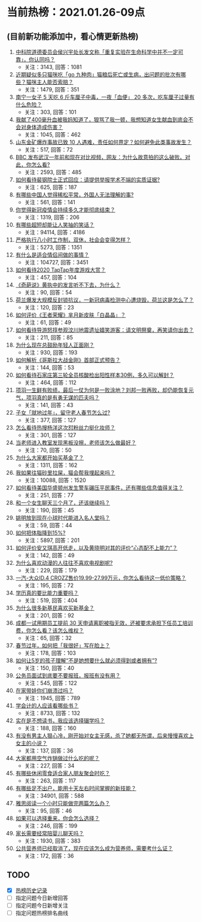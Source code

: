 # 当前热榜：2021.01.26-09点
## (目前新功能添加中，看心情更新热榜)
1. [中科院道德委员会侯兴宇处长发文称「重复实验在生命科学中并不一定可靠」，你认同吗？](https://www.zhihu.com/question/441079956)
    * 关注：3143, 回答：1081
2. [近期疑似多只猫咪吃「go 九种肉」猫粮后死亡或生病，出问题的批次有哪些？猫咪主人能否索赔？](https://www.zhihu.com/question/380058906)
    * 关注：1479, 回答：351
3. [南宁一女子 5 天吃 6 斤车厘子中毒，一夜「血便」 20 多次，吃车厘子过量有什么危险？](https://www.zhihu.com/question/441061857)
    * 关注：303, 回答：101
4. [我献了400毫升血被我妈知道了，狠骂了我一顿，我想知道女生献血到底会不会对身体造成伤害？](https://www.zhihu.com/question/433360504)
    * 关注：1045, 回答：462
5. [山东金矿爆炸事故已致 10 人遇难，责任如何界定？如何避免此类事故发生？](https://www.zhihu.com/question/441130462)
    * 关注：517, 回答：72
6. [BBC 发布武汉一年前和现在对比视频，网友：为什么故意拍的这么破败。对此，你怎么看?](https://www.zhihu.com/question/440241502)
    * 关注：2593, 回答：485
7. [如何看待裴钢院士正式回应：请提供举报学术不端的实质证据?](https://www.zhihu.com/question/441180206)
    * 关注：625, 回答：187
8. [有哪些中国人觉得稀松平常，外国人无法理解的事?](https://www.zhihu.com/question/435879884)
    * 关注：561, 回答：141
9. [你觉得新冠疫情会持续多久才能彻底结束？](https://www.zhihu.com/question/435771594)
    * 关注：1319, 回答：206
10. [有哪些超短却能让人笑抽的笑话？](https://www.zhihu.com/question/40173466)
    * 关注：94114, 回答：4186
11. [严格执行八小时工作制，双休，社会会变得怎样？](https://www.zhihu.com/question/401128014)
    * 关注：5273, 回答：1351
12. [有什么是适合情侣间做的事情？](https://www.zhihu.com/question/23415480)
    * 关注：104727, 回答：3451
13. [如何看待2020 TapTap年度游戏大赏？](https://www.zhihu.com/question/440609958)
    * 关注：457, 回答：104
14. [《奇葩说》黄执中的发言听不下去，为什么？](https://www.zhihu.com/question/438585272)
    * 关注：90, 回答：54
15. [荷兰爆发大规模反封锁抗议，一新冠病毒检测中心遭烧毁，荷兰这是怎么了？](https://www.zhihu.com/question/441067774)
    * 关注：120, 回答：23
16. [如何评价《王者荣耀》芈月新皮肤「白晶晶」？](https://www.zhihu.com/question/441100027)
    * 关注：61, 回答：49
17. [如何看待导游怒㨃参观汶川地震遗址嬉笑游客：请文明祭奠，再笑请你出去？](https://www.zhihu.com/question/441062228)
    * 关注：211, 回答：85
18. [为什么现在总鼓励年轻人正面刚？](https://www.zhihu.com/question/440608876)
    * 关注：930, 回答：193
19. [如何解析《哥斯拉大战金刚》首部正式预告？](https://www.zhihu.com/question/441039069)
    * 关注：144, 回答：53
20. [如何看待石家庄第三轮全员核酸检出阳性样本30例，多久可以解封？](https://www.zhihu.com/question/440730211)
    * 关注：464, 回答：112
21. [项羽一生鲜有败绩，最后一仗为何是一败涂地？刘邦一败再败，却仍能恢复元气，项羽真的是有勇无谋的匹夫吗？](https://www.zhihu.com/question/438299652)
    * 关注：141, 回答：43
22. [子女「就地过年」，留守老人春节怎么过?](https://www.zhihu.com/question/440331426)
    * 关注：377, 回答：127
23. [怎么看待热搜杨洋这次怼粉丝力挺化妆师？](https://www.zhihu.com/question/441140743)
    * 关注：301, 回答：127
24. [当老师进入教室发现黑板没擦，老师该怎么做最好？](https://www.zhihu.com/question/439153083)
    * 关注：70, 回答：50
25. [为什么大家都开始买基金了？](https://www.zhihu.com/question/440302773)
    * 关注：1311, 回答：162
26. [我如果往猫砂里拉屎，猫会帮我埋起来吗？](https://www.zhihu.com/question/26766288)
    * 关注：10088, 回答：1520
27. [如何看待美国华盛顿州发生警车碾压平民事件，还有哪些信息值得关注？](https://www.zhihu.com/question/441065641)
    * 关注：251, 回答：77
28. [和一个女生聊天三个月了，还该继续吗？](https://www.zhihu.com/question/439898581)
    * 关注：190, 回答：45
29. [姚明放到现在小球时代能进入名人堂吗？](https://www.zhihu.com/question/440892240)
    * 关注：59, 回答：44
30. [如何把体脂降到15%?](https://www.zhihu.com/question/361928955)
    * 关注：5897, 回答：201
31. [如何评价安又琪高开低走，以及黄晓明对其的评价“心态配不上能力”？](https://www.zhihu.com/question/440643755)
    * 关注：142, 回答：49
32. [为什么喜欢动漫的人往往不喜欢电视剧呢?](https://www.zhihu.com/question/439746443)
    * 关注：229, 回答：179
33. [一汽-大众ID.4 CROZZ售价19.99-27.99万元，你怎么看待这一低价策略？](https://www.zhihu.com/question/440178206)
    * 关注：195, 回答：72
34. [学历真的要比能力重要吗？](https://www.zhihu.com/question/439822274)
    * 关注：519, 回答：404
35. [为什么很多新基民喜欢买新基金？](https://www.zhihu.com/question/440775780)
    * 关注：201, 回答：92
36. [成都一试用期员工提前 30 天申请离职被指无效，还被要求承担下任员工培训费，你怎么看？该怎么维权？](https://www.zhihu.com/question/441091163)
    * 关注：65, 回答：32
37. [春节过年，如何把「我很好」写在脸上？](https://www.zhihu.com/question/440698859)
    * 关注：178, 回答：103
38. [如何让5岁的孩子理解“不是她想要什么就必须得到或者拥有”?](https://www.zhihu.com/question/440219401)
    * 关注：150, 回答：40
39. [公务员面试到底要不要报班，报班有没有用？](https://www.zhihu.com/question/274300566)
    * 关注：545, 回答：122
40. [在家带娃你们崩溃过吗？](https://www.zhihu.com/question/379417032)
    * 关注：1945, 回答：789
41. [学会计的人应该看哪些书？](https://www.zhihu.com/question/41907188)
    * 关注：8733, 回答：132
42. [实在是不想读书，我应该选择辍学吗？](https://www.zhihu.com/question/440722610)
    * 关注：188, 回答：160
43. [有没有男主人狠心冷，刚开始对女主无感，杀了她都无所谓，后来慢慢喜欢上女主的小说？](https://www.zhihu.com/question/439091908)
    * 关注：137, 回答：36
44. [大家都用空气炸锅做过什么吃的呢？](https://www.zhihu.com/question/286863774)
    * 关注：227, 回答：34
45. [有哪些休闲零食适合家人朋友聚会时吃？](https://www.zhihu.com/question/440170094)
    * 关注：263, 回答：117
46. [有哪些足不出户，能用十天左右时间掌握的新技能？](https://www.zhihu.com/question/369762095)
    * 关注：34901, 回答：588
47. [雅思阅读一个小时只能做完两篇怎么办？](https://www.zhihu.com/question/414482774)
    * 关注：95, 回答：46
48. [如果可以选择重来，你会怎么选择？](https://www.zhihu.com/question/440005780)
    * 关注：246, 回答：199
49. [家长需要经常陪婴儿聊天吗？](https://www.zhihu.com/question/396990291)
    * 关注：1930, 回答：383
50. [公共营养师已经取消了，现在应该怎么成为营养师，需要考什么证？](https://www.zhihu.com/question/55366252)
    * 关注：172, 回答：36
## TODO
* [x] [热榜历史记录](hot_history/AllHot.md)
* [ ] 指定问题今日新增回答
* [ ] 指定问题今日新增关注
* [ ] 指定问题热榜排名曲线
